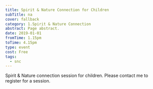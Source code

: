 ```yaml
---
title: Spirit & Nature Connection for Children
subTitle: na
cover: fallback
category: 1.Spirit & Nature Connection
abstract: Page abstract.
date: 2019-01-01
fromTime: 1.15pm
toTime: 4.15pm
type: event
cost: Free
tags:
  - snc
---
```


Spirit & Nature connection session for children. Please contact me to register for a session.

